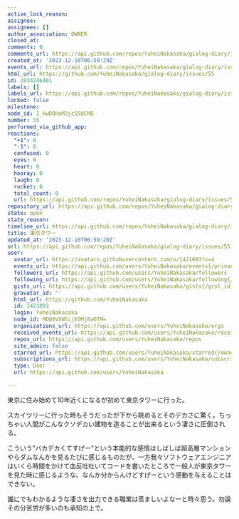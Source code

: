 ```yaml
---
active_lock_reason: 
assignee: 
assignees: []
author_association: OWNER
closed_at: 
comments: 0
comments_url: https://api.github.com/repos/YuheiNakasaka/gialog-diary/issues/55/comments
created_at: '2023-12-10T06:59:29Z'
events_url: https://api.github.com/repos/YuheiNakasaka/gialog-diary/issues/55/events
html_url: https://github.com/YuheiNakasaka/gialog-diary/issues/55
id: 2034246401
labels: []
labels_url: https://api.github.com/repos/YuheiNakasaka/gialog-diary/issues/55/labels{/name}
locked: false
milestone: 
node_id: I_kwDOHaM3jc55QCMB
number: 55
performed_via_github_app: 
reactions:
  "+1": 0
  "-1": 0
  confused: 0
  eyes: 0
  heart: 0
  hooray: 0
  laugh: 0
  rocket: 0
  total_count: 0
  url: https://api.github.com/repos/YuheiNakasaka/gialog-diary/issues/55/reactions
repository_url: https://api.github.com/repos/YuheiNakasaka/gialog-diary
state: open
state_reason: 
timeline_url: https://api.github.com/repos/YuheiNakasaka/gialog-diary/issues/55/timeline
title: 東京タワー
updated_at: '2023-12-10T06:59:29Z'
url: https://api.github.com/repos/YuheiNakasaka/gialog-diary/issues/55
user:
  avatar_url: https://avatars.githubusercontent.com/u/1421093?v=4
  events_url: https://api.github.com/users/YuheiNakasaka/events{/privacy}
  followers_url: https://api.github.com/users/YuheiNakasaka/followers
  following_url: https://api.github.com/users/YuheiNakasaka/following{/other_user}
  gists_url: https://api.github.com/users/YuheiNakasaka/gists{/gist_id}
  gravatar_id: ''
  html_url: https://github.com/YuheiNakasaka
  id: 1421093
  login: YuheiNakasaka
  node_id: MDQ6VXNlcjE0MjEwOTM=
  organizations_url: https://api.github.com/users/YuheiNakasaka/orgs
  received_events_url: https://api.github.com/users/YuheiNakasaka/received_events
  repos_url: https://api.github.com/users/YuheiNakasaka/repos
  site_admin: false
  starred_url: https://api.github.com/users/YuheiNakasaka/starred{/owner}{/repo}
  subscriptions_url: https://api.github.com/users/YuheiNakasaka/subscriptions
  type: User
  url: https://api.github.com/users/YuheiNakasaka

---
```

東京に住み始めて10年近くになるが初めて東京タワーに行った。

スカイツリーに行った時もそうだったが下から眺めるとそのデカさに驚く。ちっちゃい人間がこんなクソデカい建物を造ることが出来るという凄さに圧倒される。

こういう"バカデカくてすげー"という本能的な感情はしばしば超高層マンションやらダムなんかを見るたびに感じるものだが、一方我々ソフトウェアエンジニアはいくら時間をかけて血反吐吐いてコードを書いたところで一般人が東京タワーを見た時に感じるような、なんか分からんけどすげーという感動を与えることはできない。

誰にでもわかるような凄さを出力できる職業は羨ましいよなーと時々思う。勿論その分苦労が多いのも承知の上で。